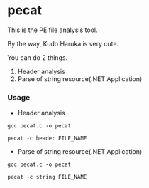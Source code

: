 # pecat
This is the PE file analysis tool.

By the way, Kudo Haruka is very cute.

You can do 2 things.

1. Header analysis
2. Parse of string resource(.NET Application)

### Usage
- Header analysis

`gcc pecat.c -o pecat`

`pecat -c header FILE_NAME`

- Parse of string resource(.NET Application)

`gcc pecat.c -o pecat`

`pecat -c string FILE_NAME`
